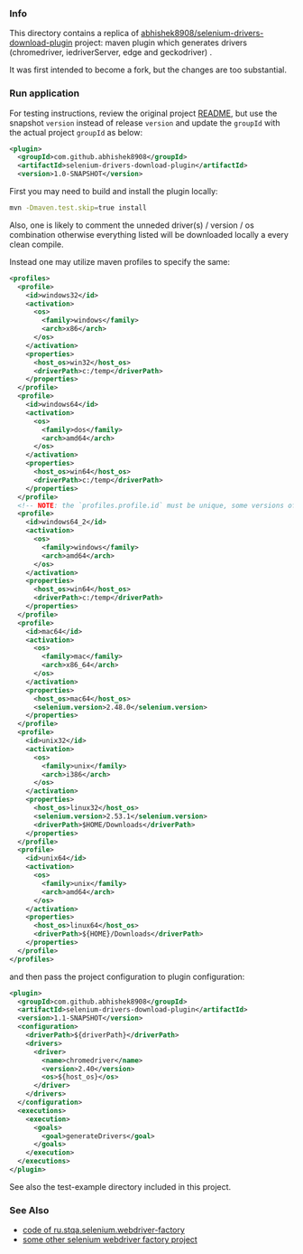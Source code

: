 ### Info

This directory contains a replica of [abhishek8908/selenium-drivers-download-plugin](https://github.com/abhishek8908/selenium-drivers-download-plugin)
project:
maven plugin which generates drivers (chromedriver, iedriverServer, edge and geckodriver) .

It was first intended to become a fork, but the changes are too substantial.

### Run application

For testing instructions, review the original project [README](https://github.com/abhishek8908/selenium-drivers-download-plugin/blob/master/README.md),
but use the snapshot `version` instead of release `version` and update the `groupId` with the actual project `groupId`
as below:
```xml
<plugin>
  <groupId>com.github.abhishek8908</groupId>
  <artifactId>selenium-drivers-download-plugin</artifactId>
  <version>1.0-SNAPSHOT</version>
```

First you may need to build and install the plugin locally:
```sh
mvn -Dmaven.test.skip=true install
```

Also, one is likely to comment the unneded driver(s) / version / os combination otherwise everything listed will be downloaded locally a every clean compile.

Instead one may utilize maven profiles to specify the same:
```xml
<profiles>
  <profile>
    <id>windows32</id>
    <activation>
      <os>
        <family>windows</family>
        <arch>x86</arch>
      </os>
    </activation>
    <properties>
      <host_os>win32</host_os>
      <driverPath>c:/temp</driverPath>
    </properties>
  </profile>
  <profile>
    <id>windows64</id>
    <activation>
      <os>
        <family>dos</family>
        <arch>amd64</arch>
      </os>
    </activation>
    <properties>
      <host_os>win64</host_os>
      <driverPath>c:/temp</driverPath>
    </properties>
  </profile>
  <!-- NOTE: the `profiles.profile.id` must be unique, some versions of Windows OS identify themselves to maven as windows or as dos -->
  <profile>
    <id>windows64_2</id>
    <activation>
      <os>
        <family>windows</family>
        <arch>amd64</arch>
      </os>
    </activation>
    <properties>
      <host_os>win64</host_os>
      <driverPath>c:/temp</driverPath>
    </properties>
  </profile>
  <profile>
    <id>mac64</id>
    <activation>
      <os>
        <family>mac</family>
        <arch>x86_64</arch>
      </os>
    </activation>
    <properties>
      <host_os>mac64</host_os>
      <selenium.version>2.48.0</selenium.version>
    </properties>
  </profile>
  <profile>
    <id>unix32</id>
    <activation>
      <os>
        <family>unix</family>
        <arch>i386</arch>
      </os>
    </activation>
    <properties>
      <host_os>linux32</host_os>
      <selenium.version>2.53.1</selenium.version>
      <driverPath>$HOME/Downloads</driverPath>
    </properties>
  </profile>
  <profile>
    <id>unix64</id>
    <activation>
      <os>
        <family>unix</family>
        <arch>amd64</arch>
      </os>
    </activation>
    <properties>
      <host_os>linux64</host_os>
      <driverPath>${HOME}/Downloads</driverPath>
    </properties>
  </profile>
</profiles>
```
and then pass the project configuration to plugin configuration:
```xml
<plugin>
  <groupId>com.github.abhishek8908</groupId>
  <artifactId>selenium-drivers-download-plugin</artifactId>
  <version>1.1-SNAPSHOT</version>
  <configuration>
    <driverPath>${driverPath}</driverPath>
    <drivers>
      <driver>
        <name>chromedriver</name>
        <version>2.40</version>
        <os>${host_os}</os>
      </driver>
    </drivers>
  </configuration>
  <executions>
    <execution>
      <goals>
        <goal>generateDrivers</goal>
      </goals>
    </execution>
  </executions>
</plugin>
```
See also the test-example directory included in this project.


### See Also

* [code of ru.stqa.selenium.webdriver-factory](https://github.com/barancev/webdriver-factory)
* [some other selenium webdriver factory project](https://github.com/jflorez/webdriver-factory)
